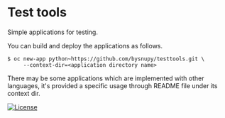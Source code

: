 # Test tools

Simple applications for testing.

You can build and deploy the applications as follows.

```console
$ oc new-app python~https://github.com/bysnupy/testtools.git \
     --context-dir=<application directory name>
```

There may be some applications which are implemented with other languages, it's provided a specific usage through README file under its context dir.

[![License](https://i.creativecommons.org/l/by-nc-nd/4.0/88x31.png)](http://creativecommons.org/licenses/by-nc-nd/4.0/)
